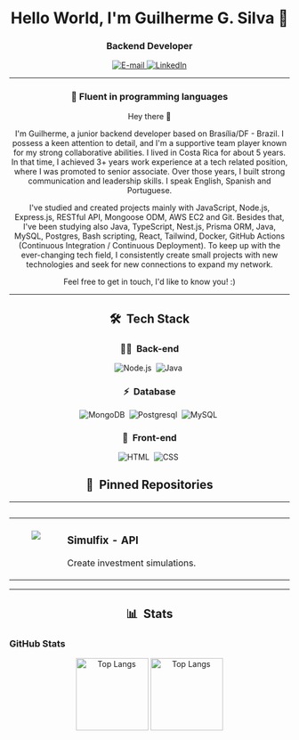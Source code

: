 <h1 align="center">
  Hello World, I'm Guilherme G. Silva 👋
</h1>

<h3 align="center">
  Backend Developer
</h3>

<div align="center">
<p>
<a href="mailto:dev.gsilv@gmail.com">
<img src="https://img.shields.io/badge/-email-020114?style=for-the-badge&amp;logo=microsoft-outlook&amp;logoColor=EBD03E&amp;color:FFF" alt="E-mail">
</a>
<a href="https://www.linkedin.com/in/devguilhermesilva/"><img src="https://img.shields.io/badge/-LinkedIn-020114?style=for-the-badge&amp;logo=linkedin&amp;logoColor=EBD03E&amp;color:FFF" alt="LinkedIn"></a>


***

### 🎯 Fluent in programming languages

Hey there 👋

I'm Guilherme, a junior backend developer based on Brasília/DF - Brazil. I possess a keen attention to detail, and I'm a supportive team player known for my strong collaborative abilities.
I lived in Costa Rica for about 5 years. In that time, I achieved 3+ years work experience at a tech related position, where I was promoted to senior associate. Over those years, I built strong communication and leadership skills. I speak English, Spanish and Portuguese.

I've studied and created projects mainly with JavaScript, Node.js, Express.js, RESTful API, Mongoose ODM, AWS EC2 and Git. Besides that, I've been studying also Java, TypeScript, Nest.js, Prisma ORM, Java, MySQL, Postgres, Bash scripting, React, Tailwind, Docker, GitHub Actions (Continuous Integration / Continuous Deployment). 
To keep up with the ever-changing tech field, I consistently create small projects with new technologies and seek for new connections to expand my network.

Feel free to get in touch, I'd like to know you! :) 

***

## 🛠 &nbsp;Tech Stack

### 👩‍💻 &nbsp;Back-end

![Node.js](https://img.shields.io/badge/Node.js-E7ECEB?style=for-the-badge&logo=node.js&logoColor=53D9A2)&nbsp;
![Java](https://img.shields.io/badge/Java-E7ECEB?style=for-the-badge&logo=typescript&logoColor=1572B6)&nbsp;

### ⚡ &nbsp;Database 
![MongoDB](https://img.shields.io/badge/-MongoDB-E7ECEB?style=for-the-badge&logo=mongodb&logoColor=C86833)&nbsp;
![Postgresql](https://img.shields.io/badge/-Postgresql-E7ECEB?style=for-the-badge&logo=postgresql&logoColor=004D8F)&nbsp;
![MySQL](https://img.shields.io/badge/-MySQL-E7ECEB?style=for-the-badge&logo=mysql&logoColor=004D8F)&nbsp;

### 🎨 &nbsp;Front-end
![HTML](https://img.shields.io/badge/-HTML-E7ECEB?style=for-the-badge&logo=HTML5&logoColor=C86833)&nbsp;
![CSS](https://img.shields.io/badge/-CSS-E7ECEB?style=for-the-badge&logo=CSS3&logoColor=139DFF)&nbsp;


## 📌 &nbsp;Pinned Repositories

<table>
	<thead>
		<tr>
			<th colspan="2" width="2000">&nbsp;</th>
		</tr>
	</thead>
	<tbody>
		<tr>
			<td align="center" valign="top" width="80"><br />
                <a href="https://github.com/dev-gsilv/calculadora_investimentos">
                <img src="./.github/assets/documentation.png" />
                </a>
            </td>
			<td valign="top">
                <h3>Simulfix - API</h3>
                <p>Create investment simulations.</p>
			</td>
		</tr>
	</tbody>
</table>

***
## 📊 &nbsp;Stats

<h3 align="left">GitHub Stats</h3>

<div align="center">
    <img alt="Top Langs" height="130em" src="https://streak-stats.demolab.com?user=dev-gsilv&theme=dark">
	<img alt="Top Langs" height="130em" src="https://github-readme-stats-git-masterrstaa-rickstaa.vercel.app/api/top-langs/?username=dev-gsilv&line_height=10&card_width=355&layout=compact&hide_title=false&count_private=true&langs_count=4&show_icons=true&title_color=FFFFFF&hide=html,css&bg_color=151515&text_color=8B8B8B&border_radius=3&border_color=FFFFFF">

</div>
